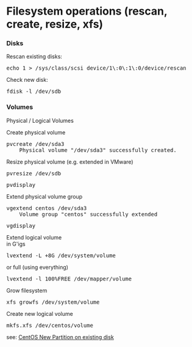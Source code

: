 # Filesystem operations (rescan, create, resize, xfs)
<!-- date: 2020-07-02 00:00:00 -->
<!-- category: centos -->
<!-- tags: logical volume, lvresize, xfs, lvm, physical volume, pvresize, xfs_growfs -->

### Disks</h3>
Rescan existing disks:
<pre>echo 1 > /sys/class/scsi_device/1\:0\:1\:0/device/rescan</pre>
Check new disk:
<pre>fdisk -l /dev/sdb</pre>
<h3>Volumes</h3>
<p>Physical / Logical Volumes</p>
Create physical volume
<pre>pvcreate /dev/sda3
    Physical volume "/dev/sda3" successfully created.</pre>
Resize physical volume (e.g. extended in VMware)   
<pre>pvresize /dev/sdb</pre>
<pre>pvdisplay</pre>
Extend physical volume group 
<pre>vgextend centos /dev/sda3
    Volume group "centos" successfully extended​</pre>
<pre>vgdisplay</pre>
Extend logical volume<br>
in G'igs
<pre>lvextend -L +8G /dev/system/volume</pre>
or full (using everything)
<pre>lvextend -l 100%FREE /dev/mapper/volume</pre>
Grow filesystem
<pre>xfs_growfs /dev/system/volume</pre>
Create new logical volume
<pre>mkfs.xfs /dev/centos/volume</pre>
see: <a href="centos-new-partition-on-existing-disk.html">CentOS New Partition on existing disk</a>
